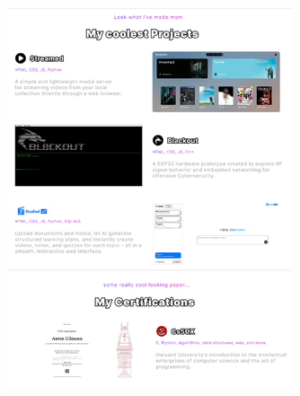 
<img src="https://raw.githubusercontent.com/8nt0n/8nt0n/refs/heads/main/github%20desc/projects-header.png" style="vertical-align:middle;"/>

<a href="https://github.com/8nt0n/streamed" target="_blank">
      <img src="https://raw.githubusercontent.com/8nt0n/8nt0n/refs/heads/main/github%20desc/projects-streamed.png" style="vertical-align:middle;"/>
</a>

<a href="https://github.com/8nt0n/Bl8ck0ut" target="_blank"> 
      <img src="https://raw.githubusercontent.com/8nt0n/8nt0n/refs/heads/main/github%20desc/projects-blackout.png" style="vertical-align:middle;"/>
</a>

<a href="https://github.com/8nt0n/Study_Helper" target="_blank"> 
      <img src="https://raw.githubusercontent.com/8nt0n/8nt0n/refs/heads/main/github%20desc/projects-studyu.png" style="vertical-align:middle;"/>
</a>

<img src="https://raw.githubusercontent.com/8nt0n/8nt0n/refs/heads/main/github%20desc/certifications-header.png" style="vertical-align:middle;"/>

<a href="https://certificates.cs50.io/73c481fb-2953-48eb-ae40-fc7cb371fc8f.pdf?size=letter" target="_blank"> 
      <img src="https://raw.githubusercontent.com/8nt0n/8nt0n/refs/heads/main/github%20desc/certifications-cs50x.png" style="vertical-align:middle;"/>
</a>
